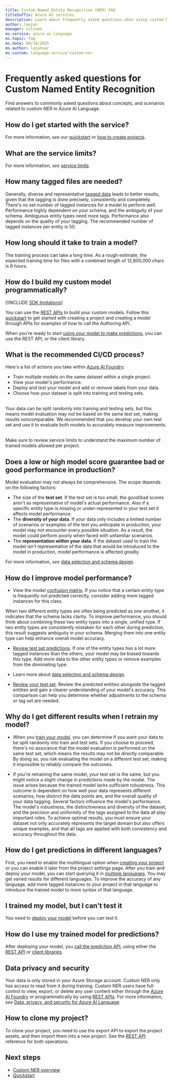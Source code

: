 ```yaml
---
title: Custom Named Entity Recognition (NER) FAQ
titleSuffix: Azure AI services
description: Learn about Frequently asked questions when using custom Named Entity Recognition.
author: laujan
manager: nitinme
ms.service: azure-ai-language
ms.topic: faq
ms.date: 09/18/2025
ms.author: lajanuar
ms.custom: language-service-custom-ner
---
```



# Frequently asked questions for Custom Named Entity Recognition

Find answers to commonly asked questions about concepts, and scenarios related to custom NER in Azure AI Language.

## How do I get started with the service?

For more information, *see* our [quickstart](./quickstart.md) or [how to create projects](how-to/create-project.md).

## What are the service limits?

For more information, *see* [service limits](service-limits.md).

## How many tagged files are needed?

Generally, diverse and representative [tagged data](how-to/tag-data.md) leads to better results, given that the tagging is done precisely, consistently and completely. There's no set number of tagged instances for a model to perform well. Performance highly dependent on your schema, and the ambiguity of your schema. Ambiguous entity types need more tags. Performance also depends on the quality of your tagging. The recommended number of tagged instances per entity is 50.

## How long should it take to train a model?

The training process can take a long time. As a rough estimate, the expected training time for files with a combined length of 12,800,000 chars is 6 hours.

## How do I build my custom model programmatically?

[!INCLUDE [SDK limitations](includes/sdk-limitations.md)]

You can use the [REST APIs](https://westus.dev.cognitive.microsoft.com/docs/services/language-authoring-clu-apis-2022-03-01-preview/operations/Projects_TriggerImportProjectJob) to build your custom models. Follow this [quickstart](quickstart.md?pivots=rest-api) to get started with creating a project and creating a model through APIs for examples of how to call the Authoring API.

When you're ready to start [using your model to make predictions](#how-do-i-use-my-trained-model-for-predictions), you can use the REST API, or the client library.

## What is the recommended CI/CD process?

Here's a list of actions you take within [Azure AI Foundry](https://ai.azure.com/):

* Train multiple models on the same dataset within a single project.
* View your model's performance.
* Deploy and test your model and add or remove labels from your data.
* Choose how your dataset is split into training and testing sets.<br><br> 

Your data can be split randomly into training and testing sets, but this means model evaluation may not be based on the same test set, making results noncomparable. We recommended that you develop your own test set and use it to evaluate both models to accurately measure improvements.<br><br> 

Make sure to review service limits to understand the maximum number of trained models allowed per project.

## Does a low or high model score guarantee bad or good performance in production?

Model evaluation may not always be comprehensive. The scope depends on the following factors:

* The size of the **test set**. If the test set is too small, the good/bad scores aren't as representative of model's actual performance. Also if a specific entity type is missing or under-represented in your test set it affects model performance.
* The **diversity of your data**. If your data only includes a limited number of scenarios or examples of the text you anticipate in production, your model may not encounter every possible situation. As a result, the model could perform poorly when faced with unfamiliar scenarios.
* The **representation within your data**. If the dataset used to train the model isn't representative of the data that would be introduced to the model in production, model performance is affected greatly.

For more information, *see* [data selection and schema design](how-to/design-schema.md).

## How do I improve model performance?

* View the model [confusion matrix](how-to/view-model-evaluation.md). If you notice that a certain entity type is frequently not predicted correctly, consider adding more tagged instances for this class. 

When two different entity types are often being predicted as one another, it indicates that the schema lacks clarity. To improve performance, you should think about combining these two entity types into a single, unified type. If two entity types are consistently mistaken for each other during prediction, this result suggests ambiguity in your schema. Merging them into one entity type can help enhance overall model accuracy.

* [Review test set predictions](how-to/view-model-evaluation.md). If one of the entity types has a lot more tagged instances than the others, your model may be biased towards this type. Add more data to the other entity types or remove examples from the dominating type.

* Learn more about [data selection and schema design](how-to/design-schema.md).

* [Review your test set](how-to/view-model-evaluation.md). Review the predicted entities alongside the tagged entities and gain a clearer understanding of your model's accuracy. This comparison can help you determine whether adjustments to the schema or tag set are needed.

## Why do I get different results when I retrain my model?

* When you [train your model](how-to/train-model.md), you can determine if you want your data to be split randomly into train and test sets. If you choose to proceed, there's no assurance that the model evaluation is performed on the same test set, which means the results may not be directly comparable. By doing so, you risk evaluating the model on a different test set, making it impossible to reliably compare the outcomes.


* If you're retraining the same model, your test set is the same, but you might notice a slight change in predictions made by the model. The issue arises because the trained model lacks sufficient robustness. This outcome is dependent on how well your data represents different scenarios, how distinct the data points are, and the overall quality of your data tagging. Several factors influence the model's performance. The model's robustness, the distinctiveness and diversity of the dataset, and the precision and uniformity of the tags assigned to the data all play important roles. To achieve optimal results, you must ensure your dataset not only accurately represents the target domain but also offers unique examples, and that all tags are applied with both consistency and accuracy throughout the data.


## How do I get predictions in different languages?

First, you need to enable the multilingual option when [creating your project](how-to/create-project.md) or you can enable it later from the project settings page. After you train and deploy your model, you can start querying it in [multiple languages](language-support.md#multi-lingual-option). You may get varied results for different languages. To improve the accuracy of any language, add more tagged instances to your project in that language to introduce the trained model to more syntax of that language.

## I trained my model, but I can't test it

You need to [deploy your model](quickstart.md#deploy-your-model) before you can test it. 

## How do I use my trained model for predictions?

After deploying your model, you [call the prediction API](how-to/call-api.md), using either the [REST API](how-to/call-api.md?tabs=rest-api) or [client libraries](how-to/call-api.md?tabs=client).

## Data privacy and security

Your data is only stored in your Azure Storage account. Custom NER only has access to read from it during training. Custom NER users have full control to view, export, or delete any user content either through the [Azure AI Foundry](https://ai.azure.com/) or programmatically by using [REST APIs](https://westus.dev.cognitive.microsoft.com/docs/services/language-authoring-clu-apis-2022-03-01-preview/operations/Projects_TriggerImportProjectJob). For more information, *see* [Data, privacy, and security for Azure AI Language](/azure/ai-foundry/responsible-ai/language-service/data-privacy)


## How to clone my project?

To clone your project, you need to use the export API  to export the project assets, and then import them into a new project. See the [REST API](https://westus.dev.cognitive.microsoft.com/docs/services/language-authoring-clu-apis-2022-03-01-preview/operations/Projects_TriggerImportProjectJob) reference for both operations.

## Next steps

* [Custom NER overview](overview.md)
* [Quickstart](quickstart.md)
